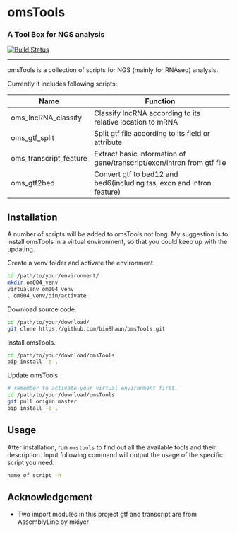 # omsTools

### A Tool Box for NGS analysis
[![Build Status](https://travis-ci.org/bioShaun/omsTools.svg?branch=master)](https://travis-ci.org/bioShaun/omsTools)

-----

omsTools is a collection of scripts for NGS (mainly for RNAseq) analysis.

Currently it includes following scripts:

Name | Function |
--------------------| ----------------------------------------|
oms_lncRNA_classify |Classify lncRNA according to its relative location to mRNA|
oms_gtf_split| Split gtf file according to its field or attribute|
oms_transcript_feature|Extract basic information of gene/transcript/exon/intron from gtf file|
oms_gtf2bed|Convert gtf to bed12 and bed6(including tss, exon and intron feature)|

## Installation

A number of scripts will be added to omsTools not long. My suggestion is to install omsTools in a virtual environment, so that you could keep up with the updating.

Create a venv folder and activate the environment.

```bash
cd /path/to/your/environment/
mkdir om004_venv
virtualenv om004_venv
. om004_venv/bin/activate
```


Download source code.
```bash
cd /path/to/your/download/
git clone https://github.com/bioShaun/omsTools.git
```

Install omsTools.
```bash
cd /path/to/your/download/omsTools
pip install -e .
```

Update omsTools.
```bash
# remember to activate your virtual environment first.
cd /path/to/your/download/omsTools
git pull origin master
pip install -e .
```

## Usage

After installation, run `omstools` to find out all the available tools and their description. Input following command will output the usage of the specific script you need.

```bash
name_of_script -h
```
 
## Acknowledgement

- Two import modules in this project gtf and transcript are from AssemblyLine by mkiyer
